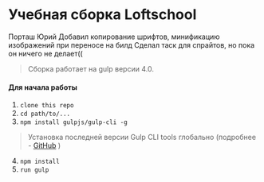 # Учебная сборка Loftschool
Порташ Юрий
Добавил копирование шрифтов, минификацию изображений при переносе на билд
Сделал таск для спрайтов, но пока он ничего не делает((

> Сборка работает на gulp версии 4.0. 

#### Для начала работы

1. ```clone this repo```
2. ```cd path/to/...```
3. ```npm install gulpjs/gulp-cli -g```  
> Установка последней версии Gulp CLI tools глобально (подробнее - [GitHub](https://github.com/gulpjs/gulp/blob/4.0/docs/getting-started.md) )

4. ```npm install```
6. ```run gulp``` 

